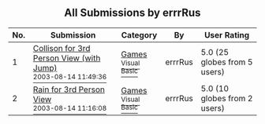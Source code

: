 ﻿<div align="center">

## All Submissions by errrRus

</div>

No.  | Submission | Category | By   | User Rating
---- | ---------- | -------- | ---- | -----------
1 | [Collison for 3rd Person View \(with Jump\)<br /><sup>2003-08-14 11:49:36</sup>](https://github.com/Planet-Source-Code/errrrus-collison-for-3rd-person-view-with-jump__1-47709) | [Games<br /><sup>Visual Basic</sup>](../ByCategory/games__1-38.md) | errrRus | 5.0 (25 globes from 5 users)
2 | [Rain for 3rd Person View<br /><sup>2003-08-14 11:16:08</sup>](https://github.com/Planet-Source-Code/errrrus-rain-for-3rd-person-view__1-47707) | [Games<br /><sup>Visual Basic</sup>](../ByCategory/games__1-38.md) | errrRus | 5.0 (10 globes from 2 users)
